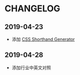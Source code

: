 # CHANGELOG

## 2019-04-23

- 添加 [CSS Shorthand Generator](http://shrthnd.volume7.io/)

## 2019-04-28

- 添加行业中英文对照